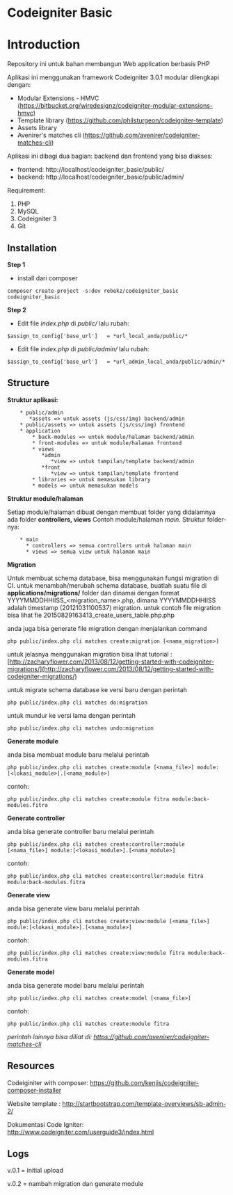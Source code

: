 # Codeigniter Basic  #

Introduction
========

Repository ini untuk bahan membangun Web application berbasis PHP

Aplikasi ini menggunakan framework Codeigniter 3.0.1 modular dilengkapi dengan:

* Modular Extensions - HMVC (https://bitbucket.org/wiredesignz/codeigniter-modular-extensions-hmvc) 
* Template library (https://github.com/philsturgeon/codeigniter-template) 
* Assets library 
* Avenirer's matches cli (https://github.com/avenirer/codeigniter-matches-cli)

Aplikasi ini dibagi dua bagian: backend dan frontend yang bisa diakses:

* frontend: http://localhost/codeigniter_basic/public/
* backend: http://localhost/codeigniter_basic/public/admin/

Requirement:

1. PHP
2. MySQL
3. Codeigniter 3
4. Git

Installation
------------

**Step 1**

* install dari composer

```
composer create-project -s:dev rebekz/codeigniter_basic codeigniter_basic
``` 

**Step 2**

* Edit file *index.php* di *public/* lalu rubah:

```
$assign_to_config['base_url']	= *url_local_anda/public/*
``` 

* Edit file *index.php* di *public/admin/* lalu rubah:

```
$assign_to_config['base_url']	= *url_admin_local_anda/public/admin/*
```
 
Structure
----------

**Struktur aplikasi:**

        * public/admin
           *assets => untuk assets (js/css/img) backend/admin
        * public/assets => untuk assets (js/css/img) frontend
        * application 
            * back-modules => untuk module/halaman backend/admin
            * front-modules => untuk module/halaman frontend
            * views
               *admin
                  *view => untuk tampilan/template backend/admin
               *front
                  *view => untuk tampilan/template frontend
            * libraries => untuk memasukan library
            * models => untuk memasukan models

**Struktur module/halaman**

Setiap module/halaman dibuat dengan membuat folder yang didalamnya ada folder  **controllers, views**
Contoh module/halaman *main*. Struktur folder-nya:

        * main 
          * controllers => semua controllers untuk halaman main
          * views => semua view untuk halaman main

**Migration**

Untuk membuat schema database, bisa menggunakan fungsi migration di CI. untuk menambah/merubah schema database, buatlah suatu file di **applications/migrations/** folder dan dinamai dengan format YYYYMMDDHHIISS_<migration_name>.php, dimana YYYYMMDDHHIISS adalah timestamp (20121031100537) migration. untuk contoh file migration bisa lihat fie 20150829163413_create_users_table.php.php

anda juga bisa generate file migration dengan menjalankan command 

```
php public/index.php cli matches create:migration [<nama_migration>]
```

untuk jelasnya menggunakan migration bisa lihat tutorial : [http://zacharyflower.com/2013/08/12/getting-started-with-codeigniter-migrations/](http://zacharyflower.com/2013/08/12/getting-started-with-codeigniter-migrations/)

untuk migrate schema database ke versi baru dengan perintah


```
php public/index.php cli matches do:migration 
```

untuk mundur ke versi lama dengan perintah

```
php public/index.php cli matches undo:migration 
```


**Generate module**

anda bisa membuat module baru melalui perintah

```
php public/index.php cli matches create:module [<nama_file>] module:[<lokasi_module>].[<nama_module>]
```

contoh: 


```
php public/index.php cli matches create:module fitra module:back-modules.fitra
```

**Generate controller**

anda bisa generate controller baru melalui perintah

```
php public/index.php cli matches create:controller:module [<nama_file>] module:[<lokasi_module>].[<nama_module>]
```

contoh: 


```
php public/index.php cli matches create:controller:module fitra module:back-modules.fitra
```

**Generate view**

anda bisa generate view baru melalui perintah

```
php public/index.php cli matches create:view:module [<nama_file>] module:[<lokasi_module>].[<nama_module>]
```

contoh: 


```
php public/index.php cli matches create:view:module fitra module:back-modules.fitra
```

**Generate model**

anda bisa generate model baru melalui perintah

```
php public/index.php cli matches create:model [<nama_file>] 
```

contoh: 


```
php public/index.php cli matches create:module fitra
```

*perintah lainnya bisa diliat di: https://github.com/avenirer/codeigniter-matches-cli*


Resources
-------

Codeiginiter with composer: https://github.com/kenjis/codeigniter-composer-installer

Website template : http://startbootstrap.com/template-overviews/sb-admin-2/

Dokumentasi Code Igniter: http://www.codeigniter.com/userguide3/index.html

Logs
------
v.0.1 = initial upload

v.0.2 = nambah migration dan generate module
